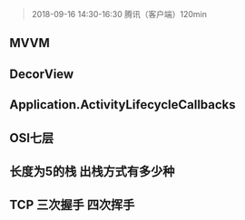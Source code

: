 > 2018-09-16 14:30-16:30 腾讯（客户端）120min

## MVVM

## DecorView

## Application.ActivityLifecycleCallbacks

## OSI七层

## 长度为5的栈 出栈方式有多少种

## TCP 三次握手 四次挥手
